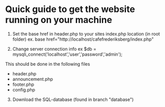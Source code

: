 # Quick guide to get the website running on your machine



1. Set the base href in header.php to your sites index.php location (in root folder)
ex. base href="http://localhost/cafefrederiksberg/index.php"


2. Change server connection info
ex $db = mysqli_connect('localhost','user','password','admin');

This should be done in the following files
- header.php
- announcement.php
- footer.php
- config.php

3. Download the SQL-database (found in branch "database")
